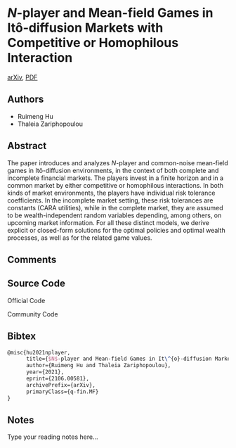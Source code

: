 
# $N$-player and Mean-field Games in Itô-diffusion Markets with Competitive or Homophilous Interaction

[arXiv](https://arxiv.org/abs/2106.0581), [PDF](https://arxiv.org/pdf/2106.0581.pdf)

## Authors

- Ruimeng Hu
- Thaleia Zariphopoulou

## Abstract

The paper introduces and analyzes $N$-player and common-noise mean-field games in Itô-diffusion environments, in the context of both complete and incomplete financial markets. The players invest in a finite horizon and in a common market by either competitive or homophilous interactions. In both kinds of market environments, the players have individual risk tolerance coefficients. In the incomplete market setting, these risk tolerances are constants (CARA utilities), while in the complete market, they are assumed to be wealth-independent random variables depending, among others, on upcoming market information. For all these distinct models, we derive explicit or closed-form solutions for the optimal policies and optimal wealth processes, as well as for the related game values.

## Comments



## Source Code

Official Code



Community Code



## Bibtex

```tex
@misc{hu2021nplayer,
      title={$N$-player and Mean-field Games in It\^{o}-diffusion Markets with Competitive or Homophilous Interaction}, 
      author={Ruimeng Hu and Thaleia Zariphopoulou},
      year={2021},
      eprint={2106.00581},
      archivePrefix={arXiv},
      primaryClass={q-fin.MF}
}
```

## Notes

Type your reading notes here...

